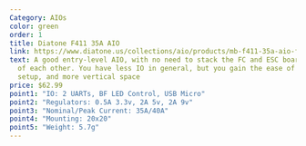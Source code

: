 ```yaml
---
Category: AIOs
color: green
order: 1
title: Diatone F411 35A AIO
link: https://www.diatone.us/collections/aio/products/mb-f411-35a-aio-fc
text: A good entry-level AIO, with no need to stack the FC and ESC boards on top
  of each other. You have less IO in general, but you gain the ease of mounting,
  setup, and more vertical space
price: $62.99
point1: "IO: 2 UARTs, BF LED Control, USB Micro"
point2: "Regulators: 0.5A 3.3v, 2A 5v, 2A 9v"
point3: "Nominal/Peak Current: 35A/40A"
point4: "Mounting: 20x20"
point5: "Weight: 5.7g"
---
```

